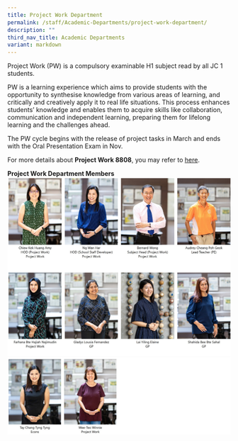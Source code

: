 ```yaml
---
title: Project Work Department
permalink: /staff/Academic-Departments/project-work-department/
description: ""
third_nav_title: Academic Departments
variant: markdown
---
```

Project Work (PW) is a compulsory examinable H1 subject read by all JC 1 students.

PW is a learning experience which aims to provide students with the opportunity to synthesise knowledge from various areas of learning, and critically and creatively apply it to real life situations. This process enhances students’ knowledge and enables them to acquire skills like collaboration, communication and independent learning, preparing them for lifelong learning and the challenges ahead.

The PW cycle begins with the release of project tasks in March and ends with the Oral Presentation Exam in Nov.

For more details about **Project Work 8808**, you may refer to [here](https://www.seab.gov.sg/docs/default-source/national-examinations/syllabus/alevel/2021syllabus/8808_y21_sy.pdf).

**Project Work Department Members**
![Project Work Department](/images/2024_PW_1.jpg)
![Project Work Department](/images/2024_PW_2.jpg)